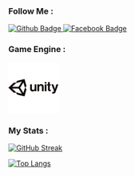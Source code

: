 ### Follow Me :
<div id="badges">
  <a href="https://github.com/kiritoroo">
    <img src="https://img.shields.io/badge/Github-pink?style=for-the-badge&logo=linkedin&logoColor=white" alt="Github Badge"/>
  </a>
    <a href="https://www.facebook.com/trung4eyes/">
    <img src="https://img.shields.io/badge/Facebook-green?style=for-the-badge&logo=linkedin&logoColor=white" alt="Facebook Badge"/>
  </a>
</div>

### Game Engine :
<div>
  <img src="https://github.com/devicons/devicon/blob/master/icons/unity/unity-original-wordmark.svg" title="Unity" alt="Unity" width="100" height="100"/>&nbsp;
</div>

### My Stats :
[![GitHub Streak](http://github-readme-streak-stats.herokuapp.com?user=https://github.com/kiritoroo&theme=dark&background=000000)](https://git.io/streak-stats)

[![Top Langs](https://github-readme-stats.vercel.app/api/top-langs/?username=https://github.com/kiritoroo&layout=compact&theme=vision-friendly-dark)](https://github.com/anuraghazra/github-readme-stats)
